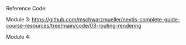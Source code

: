 Reference Code:

Module 3: https://github.com/mschwarzmueller/nextjs-complete-guide-course-resources/tree/main/code/03-routing-rendering


Module 4:
